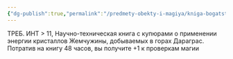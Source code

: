 ```yaml
---
{"dg-publish":true,"permalink":"/predmety-obekty-i-magiya/kniga-bogatstva-zhemchuzhiny-avt-radek/","dgPassFrontmatter":true}
---
```



ТРЕБ. ИНТ > 11, Научно-техническая книга с купюрами о применении энергии кристаллов Жемчужины, добываемых в горах Дараграс. Потратив на книгу 48 часов, вы получите +1 к проверкам магии